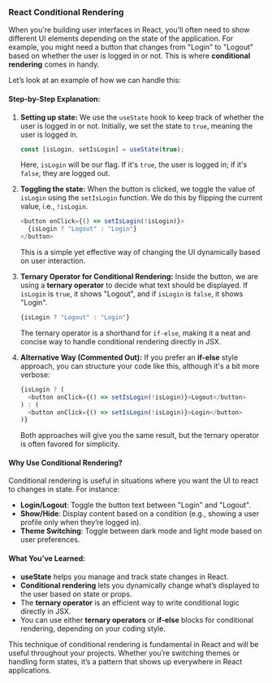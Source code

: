 ### **React Conditional Rendering**

When you're building user interfaces in React, you'll often need to show different UI elements depending on the state of the application. For example, you might need a button that changes from "Login" to "Logout" based on whether the user is logged in or not. This is where **conditional rendering** comes in handy.

Let’s look at an example of how we can handle this:

#### **Step-by-Step Explanation:**

1. **Setting up state:**
   We use the `useState` hook to keep track of whether the user is logged in or not. Initially, we set the state to `true`, meaning the user is logged in.

   ```javascript
   const [isLogin, setIsLogin] = useState(true);
   ```

   Here, `isLogin` will be our flag. If it's `true`, the user is logged in; if it's `false`, they are logged out.

2. **Toggling the state:**
   When the button is clicked, we toggle the value of `isLogin` using the `setIsLogin` function. We do this by flipping the current value, i.e., `!isLogin`.

   ```javascript
   <button onClick={() => setIsLogin(!isLogin)}>
     {isLogin ? "Logout" : "Login"}
   </button>
   ```

   This is a simple yet effective way of changing the UI dynamically based on user interaction.

3. **Ternary Operator for Conditional Rendering:**
   Inside the button, we are using a **ternary operator** to decide what text should be displayed. If `isLogin` is `true`, it shows "Logout", and if `isLogin` is `false`, it shows "Login".

   ```javascript
   {isLogin ? "Logout" : "Login"}
   ```

   The ternary operator is a shorthand for `if-else`, making it a neat and concise way to handle conditional rendering directly in JSX.

4. **Alternative Way (Commented Out):**
   If you prefer an **if-else** style approach, you can structure your code like this, although it's a bit more verbose:

   ```javascript
   {isLogin ? (
     <button onClick={() => setIsLogin(!isLogin)}>Logout</button>
   ) : (
     <button onClick={() => setIsLogin(!isLogin)}>Login</button>
   )}
   ```

   Both approaches will give you the same result, but the ternary operator is often favored for simplicity.

#### **Why Use Conditional Rendering?**

Conditional rendering is useful in situations where you want the UI to react to changes in state. For instance:

* **Login/Logout**: Toggle the button text between "Login" and "Logout".
* **Show/Hide**: Display content based on a condition (e.g., showing a user profile only when they’re logged in).
* **Theme Switching**: Toggle between dark mode and light mode based on user preferences.

#### **What You’ve Learned:**

* **useState** helps you manage and track state changes in React.
* **Conditional rendering** lets you dynamically change what’s displayed to the user based on state or props.
* The **ternary operator** is an efficient way to write conditional logic directly in JSX.
* You can use either **ternary operators** or **if-else** blocks for conditional rendering, depending on your coding style.

This technique of conditional rendering is fundamental in React and will be useful throughout your projects. Whether you’re switching themes or handling form states, it’s a pattern that shows up everywhere in React applications.


